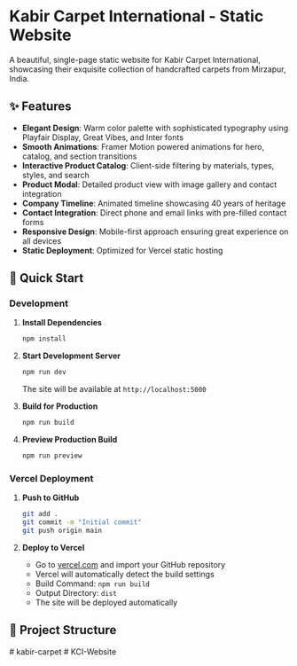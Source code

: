 # Kabir Carpet International - Static Website

A beautiful, single-page static website for Kabir Carpet International, showcasing their exquisite collection of handcrafted carpets from Mirzapur, India.

## ✨ Features

- **Elegant Design**: Warm color palette with sophisticated typography using Playfair Display, Great Vibes, and Inter fonts
- **Smooth Animations**: Framer Motion powered animations for hero, catalog, and section transitions  
- **Interactive Product Catalog**: Client-side filtering by materials, types, styles, and search
- **Product Modal**: Detailed product view with image gallery and contact integration
- **Company Timeline**: Animated timeline showcasing 40 years of heritage
- **Contact Integration**: Direct phone and email links with pre-filled contact forms
- **Responsive Design**: Mobile-first approach ensuring great experience on all devices
- **Static Deployment**: Optimized for Vercel static hosting

## 🚀 Quick Start

### Development

1. **Install Dependencies**
   ```bash
   npm install
   ```

2. **Start Development Server**
   ```bash
   npm run dev
   ```
   The site will be available at `http://localhost:5000`

3. **Build for Production**
   ```bash
   npm run build
   ```

4. **Preview Production Build**
   ```bash
   npm run preview
   ```

### Vercel Deployment

1. **Push to GitHub**
   ```bash
   git add .
   git commit -m "Initial commit"
   git push origin main
   ```

2. **Deploy to Vercel**
   - Go to [vercel.com](https://vercel.com) and import your GitHub repository
   - Vercel will automatically detect the build settings
   - Build Command: `npm run build`
   - Output Directory: `dist`
   - The site will be deployed automatically

## 📁 Project Structure

#   k a b i r - c a r p e t  
 #   K C I - W e b s i t e  
 